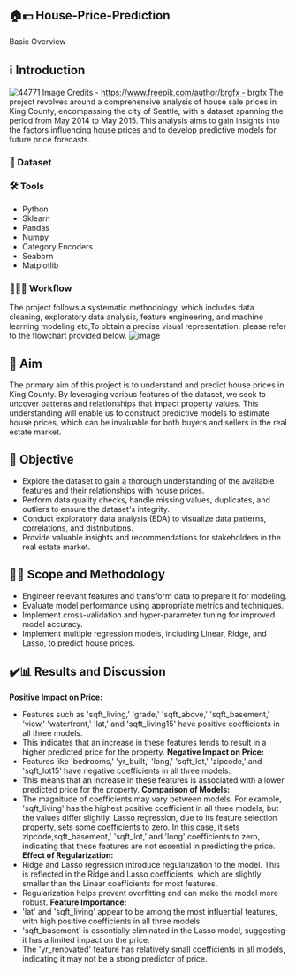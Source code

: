 ## 🏠💵 House-Price-Prediction 
Basic Overview

## ℹ️ Introduction
![44771](https://github.com/Vivikt-573/House-Price-Prediction---Regression-Models/assets/148704966/87e87c0f-aef0-45e7-a527-c3310da0afc0)
Image Credits - https://www.freepik.com/author/brgfx - brgfx
The project revolves around a comprehensive analysis of house sale prices in King County, encompassing the city of Seattle, with a dataset spanning the period from May 2014 to May 2015. This analysis aims to gain insights into the factors influencing house prices and to develop predictive models for future price forecasts.

### 💾 Dataset

### 🛠️ Tools
- Python
- Sklearn
- Pandas
- Numpy
- Category Encoders
- Seaborn
- Matplotlib

### 👨🏻‍💻 Workflow
The project follows a systematic methodology, which includes data cleaning, exploratory data analysis, feature engineering, and machine learning modeling etc,To obtain a precise visual representation, please refer to the flowchart provided below. 
![image](https://github.com/Vivikt-573/House-Price-Prediction---Regression-Models/assets/148704966/38f391c1-be3f-4ab0-9bf1-f979521e3bc6)



## 🎯 Aim

The primary aim of this project is to understand and predict house prices in King County. By leveraging various features of the dataset, we seek to uncover patterns and relationships that impact property values. This understanding will enable us to construct predictive models to estimate house prices, which can be invaluable for both buyers and sellers in the real estate market.


## 📌 Objective

- Explore the dataset to gain a thorough understanding of the available features and their relationships with house prices.
- Perform data quality checks, handle missing values, duplicates, and outliers to ensure the dataset's integrity.
- Conduct exploratory data analysis (EDA) to visualize data patterns, correlations, and distributions.
- Provide valuable insights and recommendations for stakeholders in the real estate market.


## 🧑‍🔬 Scope and Methodology

- Engineer relevant features and transform data to prepare it for modeling.
- Evaluate model performance using appropriate metrics and techniques.
- Implement cross-validation and hyper-parameter tuning for improved model accuracy.
- Implement multiple regression models, including Linear, Ridge, and Lasso, to predict house prices.

## ✔️📊 Results and Discussion

**Positive Impact on Price:**
- Features such as 'sqft_living,' 'grade,' 'sqft_above,' 'sqft_basement,' 'view,' 'waterfront,' 'lat,' and 'sqft_living15' have positive coefficients in all three models.
- This indicates that an increase in these features tends to result in a higher predicted price for the property.
**Negative Impact on Price:**
- Features like 'bedrooms,' 'yr_built,' 'long,' 'sqft_lot,' 'zipcode,' and 'sqft_lot15' have negative coefficients in all three models.
- This means that an increase in these features is associated with a lower predicted price for the property.
**Comparison of Models:**
- The magnitude of coefficients may vary between models. For example, 'sqft_living' has the highest positive coefficient in all three models, but the values differ slightly. Lasso regression, due to its feature selection property, sets some coefficients to zero. In this case, it sets zipcode,sqft_basement,' 'sqft_lot,' and 'long' coefficients to zero, indicating that these features are not essential in predicting the price.
**Effect of Regularization:**
- Ridge and Lasso regression introduce regularization to the model. This is reflected in the Ridge and Lasso coefficients, which are slightly smaller than the Linear coefficients for most features.
- Regularization helps prevent overfitting and can make the model more robust.
**Feature Importance:**
- 'lat' and 'sqft_living' appear to be among the most influential features, with high positive coefficients in all three models.
- 'sqft_basement' is essentially eliminated in the Lasso model, suggesting it has a limited impact on the price.
- The 'yr_renovated' feature has relatively small coefficients in all models, indicating it may not be a strong predictor of price.


